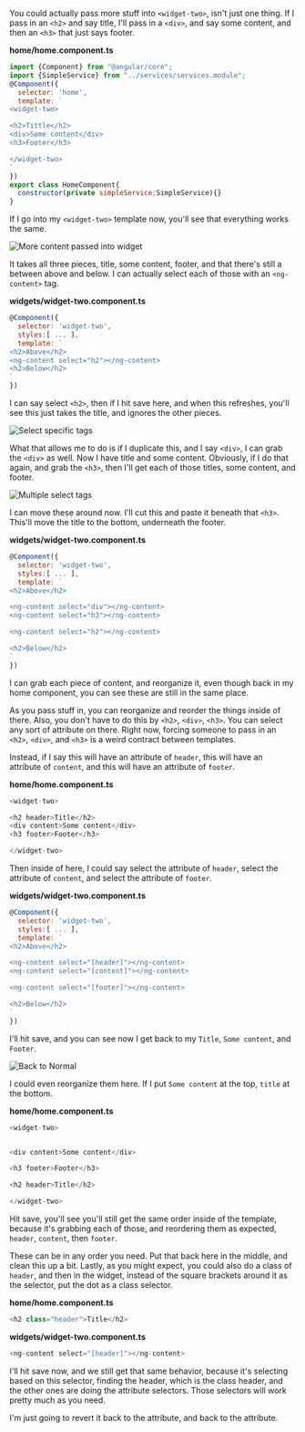 You could actually pass more stuff into `<widget-two>`, isn't just one thing. If I pass in an `<h2>` and say title, I'll pass in a `<div>`, and say some content, and then an `<h3>` that just says footer. 

**home/home.component.ts**
``` javascript
import {Component} from "@angular/core";
import {SimpleService} from "../services/services.module";
@Component({
  selector: 'home',
  template: `
<widget-two>

<h2>Tittle</h2>
<div>Some content</div>
<h3>Footer</h3>

</widget-two>
`
})
export class HomeComponent{
  constructor(private simpleService:SimpleService){}
}
```
If I go into my `<widget-two>` template now, you'll see that everything works the same.

![More content passed into widget](../images/angular-2-select-from-multiple-nested-angular-2-elements-more-content.png)

It takes all three pieces, title, some content, footer, and that there's still a between above and below. I can actually select each of those with an `<ng-content>` tag. 

**widgets/widget-two.component.ts**
``` javascript
@Component({
  selector: 'widget-two',
  styles:[ ... ],
  template: `
<h2>Above</h2>
<ng-content select="h2"></ng-content>
<h2>Below</h2>
`
})
```
I can say select `<h2>`, then if I hit save here, and when this refreshes, you'll see this just takes the title, and ignores the other pieces.

![Select specific tags](../images/angular-2-select-from-multiple-nested-angular-2-elements-pull-specific-tags.png)

What that allows me to do is if I duplicate this, and I say `<div>`, I can grab the `<div>` as well. Now I have title and some content. Obviously, if I do that again, and grab the `<h3>`, then I'll get each of those titles, some content, and footer.

![Multiple select tags](../images/angular-2-select-from-multiple-nested-angular-2-elements-multiple-selects.png)

I can move these around now. I'll cut this and paste it beneath that `<h3>`. This'll move the title to the bottom, underneath the footer. 

**widgets/widget-two.component.ts**
``` javascript
@Component({
  selector: 'widget-two',
  styles:[ ... ],
  template: `
<h2>Above</h2>

<ng-content select="div"></ng-content>
<ng-content select="h3"></ng-content>

<ng-content select="h2"></ng-content>

<h2>Below</h2>
`
})
```
I can grab each piece of content, and reorganize it, even though back in my home component, you can see these are still in the same place.

As you pass stuff in, you can reorganize and reorder the things inside of there. Also, you don't have to do this by `<h2>`, `<div>`, `<h3>`. You can select any sort of attribute on there. Right now, forcing someone to pass in an `<h2>`, `<div>`, and `<h3>` is a weird contract between templates.

Instead, if I say this will have an attribute of `header`, this will have an attribute of `content`, and this will have an attribute of `footer`. 

**home/home.component.ts**
``` javascript
<widget-two>

<h2 header>Title</h2>
<div content>Some content</div>
<h3 footer>Footer</h3>

</widget-two>
```
Then inside of here, I could say select the attribute of `header`, select the attribute of `content`, and select the attribute of `footer`.

**widgets/widget-two.component.ts**
``` javascript
@Component({
  selector: 'widget-two',
  styles:[ ... ],
  template: `
<h2>Above</h2>

<ng-content select="[header]"></ng-content>
<ng-content select="[content]"></ng-content>

<ng-content select="[footer]"></ng-content>

<h2>Below</h2>
`
})
```
I'll hit save, and you can see now I get back to my `Title`, `Some content`, and `Footer`. 

![Back to Normal](../images/angular-2-select-from-multiple-nested-angular-2-elements-more-content.png)

I could even reorganize them here. If I put `Some content` at the top, `title` at the bottom. 

**home/home.component.ts**
``` javascript
<widget-two>


<div content>Some content</div>

<h3 footer>Footer</h3>

<h2 header>Title</h2>

</widget-two>
```
Hit save, you'll see you'll still get the same order inside of the template, because it's grabbing each of those, and reordering them as expected, `header`, `content`, then `footer`.

These can be in any order you need. Put that back here in the middle, and clean this up a bit. Lastly, as you might expect, you could also do a class of `header`, and then in the widget, instead of the square brackets around it as the selector, put the dot as a class selector.

**home/home.component.ts**
``` javascript
<h2 class="header">Title</h2>
```
**widgets/widget-two.component.ts**
``` javascript
<ng-content select="[header]"></ng-content>
```
I'll hit save now, and we still get that same behavior, because it's selecting based on this selector, finding the header, which is the class header, and the other ones are doing the attribute selectors. Those selectors will work pretty much as you need.

I'm just going to revert it back to the attribute, and back to the attribute.